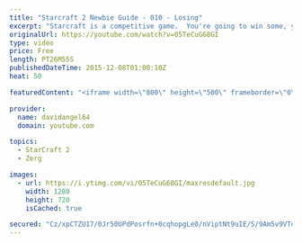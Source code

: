 ```yaml
---
title: "Starcraft 2 Newbie Guide - 010 - Losing"
excerpt: "Starcraft is a competitive game.  You're going to win some, you're going to lose some.  When you win a game, you feel good, and that's awesome.  But how do you react to losing a game?  How you react to losing in a competitive game like Starcraft 2 is an important consideration.  The biggest concept is"
originalUrl: https://youtube.com/watch?v=05TeCuG68GI
type: video
price: Free
length: PT26M55S
publishedDateTime: 2015-12-08T01:00:10Z
heat: 50

featuredContent: "<iframe width=\"800\" height=\"500\" frameborder=\"0\" src=\"https://www.youtube.com/embed/05TeCuG68GI\" allow=\"accelerometer; autoplay; encrypted-media; gyroscope; picture-in-picture\" allowfullscreen></iframe>"

provider:
  name: davidangel64
  domain: youtube.com

topics:
  - StarCraft 2
  - Zerg

images:
  - url: https://i.ytimg.com/vi/05TeCuG68GI/maxresdefault.jpg
    width: 1280
    height: 720
    isCached: true

secured: "Cz/xpCTZU17/0Jr50UPdPosrfn+0cqhopgLe0/nViptNt9uIE/S/9Am5v9VTcSmVRlnFbNa+J9HE5MYbbSZ56WhE3kMCqgmDVNEwSxqOyg4dncWnqmNYx21iGjw9Hd+N111PKc6OdyOvQS1n33pqfDX/QrcjfU4G6b+P+K6U0fW+J9P/19WV+EJlklQkjKWcoFev0WDv7RZerSx0jOfjb8NEc/R9XAsPxSEj12knc4giJ13DvU1p4fFCyn8CCcFocP3yo12PhIEaEFb/2pFjXtXoE7mRmgQMmXH/SZ3wMxlYeYULDHnnZUCmZytgP4XdQxToChncGOVVsSlLdzyrNat4TcgHpXA6PfyLRpfJa4gTRD/Mo5GiqCBX2f6QK6DJNx8efXlXOFv925P3fTGD7FzY5IzJFyaYbOurGR7CLyM=;agNLg4oTWXilhwbTInjqFQ=="
---
```


